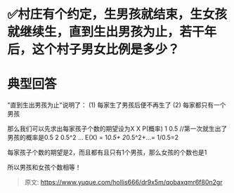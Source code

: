 # ✅村庄有个约定，生男孩就结束，生女孩就继续生，直到生出男孩为止，若干年后，这个村子男女比例是多少？



# 典型回答


"直到生出男孩为止"说明了：
 (1) 每家生了男孩后便不再生了 
 (2) 每家都只有一个男孩 

 那么我们可以先求出每家孩子个数的期望设为X 
 X       P(概率) 
 1        0.5 //第一次就生出了男孩的概率是0.5 
 2        0.5^2 
 ... 
 E(X) = 1*0.5+ 2*0.5^2+...= 1/0.5=2

每家孩子个数的期望是2，而且都有且只有1个男孩，那么女孩的个数也是1

所以男孩和女孩个数相等！


> 原文: <https://www.yuque.com/hollis666/dr9x5m/qobaxqmr6f80n2gr>